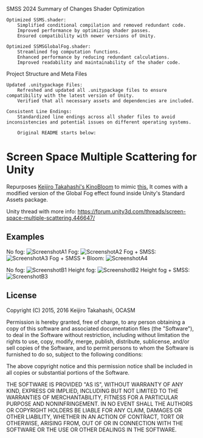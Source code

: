 SMSS 2024
Summary of Changes
Shader Optimization

    Optimized SSMS.shader:
        Simplified conditional compilation and removed redundant code.
        Improved performance by optimizing shader passes.
        Ensured compatibility with newer versions of Unity.

    Optimized SSMSGlobalFog.shader:
        Streamlined fog computation functions.
        Enhanced performance by reducing redundant calculations.
        Improved readability and maintainability of the shader code.

Project Structure and Meta Files

    Updated .unitypackage Files:
        Refreshed and updated all .unitypackage files to ensure compatibility with the latest version of Unity.
        Verified that all necessary assets and dependencies are included.

    Consistent Line Endings:
        Standardized line endings across all shader files to avoid inconsistencies and potential issues on different operating systems. 

        Original README starts below:

Screen Space Multiple Scattering for Unity
==========================================
Repurposes [Keijiro Takahashi's KinoBloom][KinoBloom] to mimic [this.][CAVE] It comes with a modified version of the Global Fog effect found inside Unity's Standard Assets package.

Unity thread with more info: https://forum.unity3d.com/threads/screen-space-multiple-scattering.446647/

Examples
--------

No fog:
![ScreenshotA1][ImageA1] 
Fog:
![ScreenshotA2][ImageA2]
Fog + SMSS:
![ScreenshotA3][ImageA3]
Fog + SMSS + Bloom:
![ScreenshotA4][ImageA4]

No fog:
![ScreenshotB1][ImageB1]
Height fog:
![ScreenshotB2][ImageB2]
Height fog + SMSS:
![ScreenshotB3][ImageB3]

License
-------

Copyright (C) 2015, 2016 Keijiro Takahashi, OCASM

Permission is hereby granted, free of charge, to any person obtaining a copy of
this software and associated documentation files (the "Software"), to deal in
the Software without restriction, including without limitation the rights to
use, copy, modify, merge, publish, distribute, sublicense, and/or sell copies of
the Software, and to permit persons to whom the Software is furnished to do so,
subject to the following conditions:

The above copyright notice and this permission notice shall be included in all
copies or substantial portions of the Software.

THE SOFTWARE IS PROVIDED "AS IS", WITHOUT WARRANTY OF ANY KIND, EXPRESS OR
IMPLIED, INCLUDING BUT NOT LIMITED TO THE WARRANTIES OF MERCHANTABILITY, FITNESS
FOR A PARTICULAR PURPOSE AND NONINFRINGEMENT. IN NO EVENT SHALL THE AUTHORS OR
COPYRIGHT HOLDERS BE LIABLE FOR ANY CLAIM, DAMAGES OR OTHER LIABILITY, WHETHER
IN AN ACTION OF CONTRACT, TORT OR OTHERWISE, ARISING FROM, OUT OF OR IN
CONNECTION WITH THE SOFTWARE OR THE USE OR OTHER DEALINGS IN THE SOFTWARE.

[KinoBloom]: https://github.com/keijiro/KinoBloom
[CAVE]: http://www.cs.columbia.edu/CAVE/projects/ptping_media/

[ImageA1]: http://i.imgur.com/UbIjTt7.jpg
[ImageA2]: http://i.imgur.com/hgJ4Beo.png
[ImageA3]: http://i.imgur.com/6ykjXOI.png
[ImageA4]: http://i.imgur.com/fPkvPFQ.png

[ImageB1]: http://i.imgur.com/AFxiAIG.png
[ImageB2]: http://i.imgur.com/qcZCJpF.png
[ImageB3]: http://i.imgur.com/nEIF2B3.png
